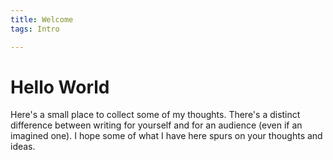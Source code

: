 ```yaml
---
title: Welcome
tags: Intro

---
```


#  Hello World

Here's a small place to collect some of my thoughts. There's a distinct difference between writing for yourself and for an audience (even if an imagined one). I hope some of what I have here spurs on your thoughts and ideas. 


<!--more-->
